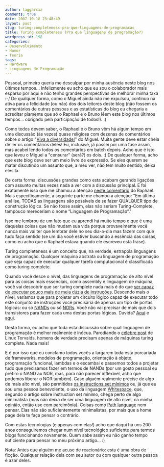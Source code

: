 ```yaml
---
author: laggarcia
comments: true
date: 2007-10-18 23:48:49
layout: post
slug: turing-completeness-pra-que-linguagens-de-programacao
title: Turing completeness (Pra que linguagens de programação?)
wordpress_id: 198
categories:
- Desenvolvimento
- Humor
- Teoria
tags:
- Hardware
- Linguagens de Programação
---
```


Pessoal, primeiro queria me desculpar por minha ausência neste blog nos últimos tempos... Infelizmente eu acho que eu sou o colaborador mais esparso por aqui e não tenho grandes perspectivas de melhorar minha taxa :-/ De qualquer forma, como o Miguel ainda não me expulsou, continuo na ativa para a felicidade (ou não) dos dois leitores deste blog (não fossem os comentários de outras pessoas e as estatísticas do blog eu chegaria a acreditar piamente que só o Raphael e o Bruno lêem este blog nos últimos tempos... obrigado pela participação de todos!). :)

Como todos devem saber, o Raphael e o Bruno vêm há algum tempo em uma discussão (às vezes) quase religiosa com dezenas de comentários sobre o artigo "[Viva a diversidade!](http://log4dev.com/2007/09/27/viva-a-diversidade/)" do Miguel. Muita gente deve estar cheia de ler os comentários deles! Eu, inclusive, já passei por uma fase assim, mas acabei lendo todos os comentários em batch depois. Acho que é isto que levou o Miguel a "censurar" (será?) os dois. :) De qualquer forma, acho que este blog deve ser um meio livre de expressão. Se eles querem se matar discutindo um assunto que, a meu ver, não tem muito sentido, deixa eles lá.

De certa forma, discussões grandes como esta acabam gerando ligações com assunto muitas vezes nada a ver com a discussão principal. E foi exatamente isso que me chamou a atenção [neste comentário](http://log4dev.com/2007/09/27/viva-a-diversidade/#comment-4022) do Raphael. Mais especificamente, a seguinte parte me chamou a atenção: "Em última análise, TODAS as linguagens são possíveis de se fazer QUALQUER tipo de construção lógica. Se não fosse assim, elas não seriam Turing-Complete, tampouco mereceriam o nome “Linguagem de Programação”."

Isso me lembrou de um fato que eu aprendi há muito tempo e que é uma daquelas coisas que não mudam sua vida porque provavelmente você nunca mais vai ter que lembrar dele no seu dia-a-dia mas fazem com que tudo  faça sentido (se um dia você estiver buscando a essência das coisas, como eu acho que o Raphael estava quando ele escreveu esta frase).

Turing completeness é um conceito que, na verdade, estrapola linguagens de programação. Qualquer máquina abstrata ou linguagem de programação que seja capaz de executar qualquer tarefa computacional é classificada como turing complete.

Quando você desce o nível, das linguagens de programação de alto nível para as coisas mais essenciais, como assembly e linguagem de máquina, você vai descobrir que ser turing complete nada mais é do que [ser capaz de executar pouco mais de meia dúzia de instruções](http://www.rdrop.com/~cary/html/minimal_instruction_set.html). Descendo mais o nível, veríamos que para projetar um circuito lógico capaz de executar todo este conjunto de instruções você precisaria de apenas um tipo de portas lógicas: ou só [NANDs](http://hyperphysics.phy-astr.gsu.edu/hbase/electronic/nand.html#c1) ou só [NORs](http://hyperphysics.phy-astr.gsu.edu/hbase/electronic/nor.html#c1). Você não vai precisar de mais que dois transistores para fazer cada uma destas portas lógicas. Duvida? [Aqui](http://hyperphysics.phy-astr.gsu.edu/hbase/electronic/trangate.html#c3) e [aqui](http://hyperphysics.phy-astr.gsu.edu/hbase/electronic/trangate.html#c5).

Desta forma, eu acho que toda esta discussão sobre qual linguagem de programação é melhor realmente é inócua. Parodiando o [célebre post](http://groups.google.com/group/comp.os.minix/msg/2194d253268b0a1b) de Linux Torvalds, homens de verdade precisam apenas de máquinas turing complete. Nada mais!

E é por isso que eu conclamo todos vocês a largarem toda esta porcariada de frameworks, modelos de programação, orientação à objeto, programação funcional, lambdas e o escambal e passemos todos a projetar tudo que precisamos fazer em termos de NANDs (por um gosto pessoal eu prefiro o NAND ao NOR, mas, para não parecer inflexível, acho que podemos liberar o NOR também). Caso alguém realmente precise de algo de mais alto nível, são permitidos [os instructions set mínimos](http://www.rdrop.com/~cary/html/minimal_instruction_set.html) ou, já que eu sou uma pessoa benevolente, o uso da linguagem [Whitespace](http://compsoc.dur.ac.uk/whitespace/), que, segundo o artigo sobre instruction set mínimo, chega perto de algo minimalista (mas não deixa de ser uma linguagem de alto nível, na minha opinião, então use com parcimônia). Coisas como [Path language](http://pathlang.sourceforge.net/) nem pensar. Elas não são suficientemente minimalistas, por mais que a home page dela te faça pensar o contrário.

Com estas tecnologias (e apenas com elas!) acho que daqui há uns 200 anos conseguiremos chegar num nível tecnológico suficiente para termos blogs funcionando novamente. Quem sabe assim eu não ganho tempo suficiente para pensar no meu próximo artigo... :)

Nota: Antes que alguém me acuse de reacionário: esta é uma obra de ficção. Qualquer relação dela com seu autor ou com qualquer outra pessoa é azar deles.
